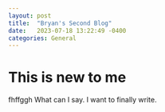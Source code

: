 ```yaml
---
layout: post
title:  "Bryan's Second Blog"
date:   2023-07-18 13:22:49 -0400
categories: General
---
```

# This is new to me

fhffggh What can I say. I want to finally write.

